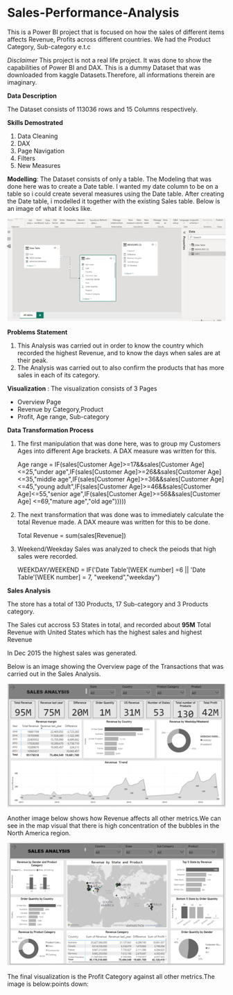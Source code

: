 # Sales-Performance-Analysis

This is a Power BI project that is focused on how the sales of different items affects Revenue, Profits across different countries. 
We had the Product Category, Sub-category e.t.c

_Disclaimer_ This project is not a real life project. It was done to show the capabilities of Power BI and DAX. This is a dummy Dataset that was downloaded from kaggle Datasets.Therefore, all informations therein are imaginary.


**Data Description**

The Dataset consists of 113036 rows and 15 Columns respectively.

**Skills Demostrated**

1. Data Cleaning
2. DAX
3. Page Navigation
4. Filters
5. New Measures


**Modelling**: The Dataset consists of  only a table. The Modeling that was done here was to create a Date table. I wanted my date column to be on a table so i could create several measures using the Date table. After creating the Date table, i modelled it together with the existing Sales table. Below is an image of what it looks like.

![](1_.png)

**Problems Statement**

1. This Analysis was carried out in order to know the country which recorded the highest Revenue, and to know the days when sales are at their peak.
2. The Analysis was carried out to also confirm the products that has more sales in each of its category.



**Visualization** : The visualization consists of 3 Pages
- Overview Page
- Revenue by Category,Product
- Profit, Age range, Sub-category

**Data Transformation Process**

1. The first manipulation that was done here, was to group my Customers Ages into different Age brackets. A DAX measure was written for this.

    Age range = IF(sales[Customer Age]>=17&&sales[Customer Age]<=25,"under age",IF(sales[Customer Age]>=26&&sales[Customer Age]<=35,"middle age",IF(sales[Customer       Age]>=36&&sales[Customer Age]<=45,"young adult",IF(sales[Customer Age]>=46&&sales[Customer Age]<=55,"senior age",IF(sales[Customer Age]>=56&&sales[Customer Age]     <=69,"mature age","old age")))))

2. The next transformation that was done was to immediately calculate the total Revenue made. A DAX meaure was written for this to be done.

    Total Revenue = sum(sales[Revenue])

3. Weekend/Weekday Sales was analyzed to check the peiods that high sales were recorded.

    WEEKDAY/WEEKEND = IF('Date Table'[WEEK number] =6 || 'Date Table'[WEEK number] = 7, "weekend","weekday")

**Sales Analysis**

The store has a total of 130 Products, 17 Sub-category and 3 Products category. 

The Sales cut accross 53 States in total, and recorded about **95M** Total Revenue with United States which has the highest sales and highest Revenue

In Dec 2015 the highest sales was generated.

Below is an image showing the Overview page of the Transactions that was carried out in the Sales Analysis.

![](overview_.png)

Another image below shows how Revenue affects all other metrics.We can see in the map visual that there is high concentration of the bubbles in the North America region.

![](Revenue_.png)

The final visualization is the Profit Category against all other metrics.The image is below:points down:

![]()
